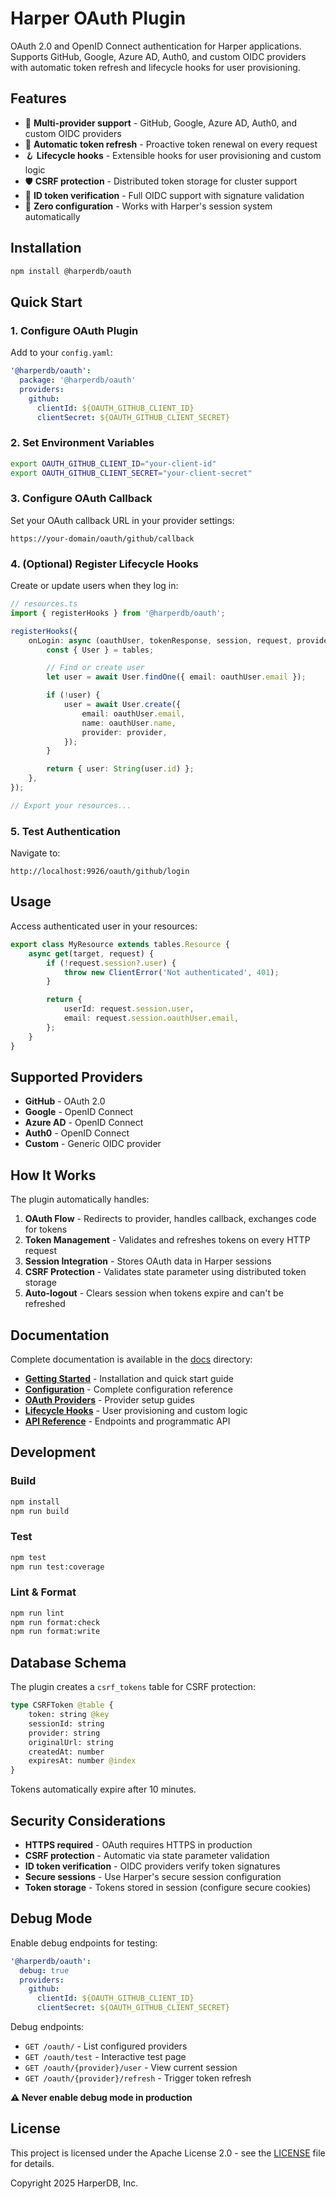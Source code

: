# Harper OAuth Plugin

OAuth 2.0 and OpenID Connect authentication for Harper applications. Supports GitHub, Google, Azure AD, Auth0, and custom OIDC providers with automatic token refresh and lifecycle hooks for user provisioning.

## Features

- 🔐 **Multi-provider support** - GitHub, Google, Azure AD, Auth0, and custom OIDC providers
- 🔄 **Automatic token refresh** - Proactive token renewal on every request
- 🪝 **Lifecycle hooks** - Extensible hooks for user provisioning and custom logic
- 🛡️ **CSRF protection** - Distributed token storage for cluster support
- 🎯 **ID token verification** - Full OIDC support with signature validation
- 🔧 **Zero configuration** - Works with Harper's session system automatically

## Installation

```bash
npm install @harperdb/oauth
```

## Quick Start

### 1. Configure OAuth Plugin

Add to your `config.yaml`:

```yaml
'@harperdb/oauth':
  package: '@harperdb/oauth'
  providers:
    github:
      clientId: ${OAUTH_GITHUB_CLIENT_ID}
      clientSecret: ${OAUTH_GITHUB_CLIENT_SECRET}
```

### 2. Set Environment Variables

```bash
export OAUTH_GITHUB_CLIENT_ID="your-client-id"
export OAUTH_GITHUB_CLIENT_SECRET="your-client-secret"
```

### 3. Configure OAuth Callback

Set your OAuth callback URL in your provider settings:

```
https://your-domain/oauth/github/callback
```

### 4. (Optional) Register Lifecycle Hooks

Create or update users when they log in:

```typescript
// resources.ts
import { registerHooks } from '@harperdb/oauth';

registerHooks({
	onLogin: async (oauthUser, tokenResponse, session, request, provider) => {
		const { User } = tables;

		// Find or create user
		let user = await User.findOne({ email: oauthUser.email });

		if (!user) {
			user = await User.create({
				email: oauthUser.email,
				name: oauthUser.name,
				provider: provider,
			});
		}

		return { user: String(user.id) };
	},
});

// Export your resources...
```

### 5. Test Authentication

Navigate to:

```
http://localhost:9926/oauth/github/login
```

## Usage

Access authenticated user in your resources:

```typescript
export class MyResource extends tables.Resource {
	async get(target, request) {
		if (!request.session?.user) {
			throw new ClientError('Not authenticated', 401);
		}

		return {
			userId: request.session.user,
			email: request.session.oauthUser.email,
		};
	}
}
```

## Supported Providers

- **GitHub** - OAuth 2.0
- **Google** - OpenID Connect
- **Azure AD** - OpenID Connect
- **Auth0** - OpenID Connect
- **Custom** - Generic OIDC provider

## How It Works

The plugin automatically handles:

1. **OAuth Flow** - Redirects to provider, handles callback, exchanges code for tokens
2. **Token Management** - Validates and refreshes tokens on every HTTP request
3. **Session Integration** - Stores OAuth data in Harper sessions
4. **CSRF Protection** - Validates state parameter using distributed token storage
5. **Auto-logout** - Clears session when tokens expire and can't be refreshed

## Documentation

Complete documentation is available in the [docs](./docs) directory:

- **[Getting Started](./docs/getting-started.md)** - Installation and quick start guide
- **[Configuration](./docs/configuration.md)** - Complete configuration reference
- **[OAuth Providers](./docs/providers.md)** - Provider setup guides
- **[Lifecycle Hooks](./docs/lifecycle-hooks.md)** - User provisioning and custom logic
- **[API Reference](./docs/api-reference.md)** - Endpoints and programmatic API

## Development

### Build

```bash
npm install
npm run build
```

### Test

```bash
npm test
npm run test:coverage
```

### Lint & Format

```bash
npm run lint
npm run format:check
npm run format:write
```

## Database Schema

The plugin creates a `csrf_tokens` table for CSRF protection:

```graphql
type CSRFToken @table {
	token: string @key
	sessionId: string
	provider: string
	originalUrl: string
	createdAt: number
	expiresAt: number @index
}
```

Tokens automatically expire after 10 minutes.

## Security Considerations

- **HTTPS required** - OAuth requires HTTPS in production
- **CSRF protection** - Automatic via state parameter validation
- **ID token verification** - OIDC providers verify token signatures
- **Secure sessions** - Use Harper's secure session configuration
- **Token storage** - Tokens stored in session (configure secure cookies)

## Debug Mode

Enable debug endpoints for testing:

```yaml
'@harperdb/oauth':
  debug: true
  providers:
    github:
      clientId: ${OAUTH_GITHUB_CLIENT_ID}
      clientSecret: ${OAUTH_GITHUB_CLIENT_SECRET}
```

Debug endpoints:

- `GET /oauth/` - List configured providers
- `GET /oauth/test` - Interactive test page
- `GET /oauth/{provider}/user` - View current session
- `GET /oauth/{provider}/refresh` - Trigger token refresh

**⚠️ Never enable debug mode in production**

## License

This project is licensed under the Apache License 2.0 - see the [LICENSE](LICENSE) file for details.

Copyright 2025 HarperDB, Inc.
